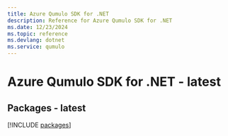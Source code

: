 ```yaml
---
title: Azure Qumulo SDK for .NET
description: Reference for Azure Qumulo SDK for .NET
ms.date: 12/23/2024
ms.topic: reference
ms.devlang: dotnet
ms.service: qumulo
---
```

# Azure Qumulo SDK for .NET - latest
## Packages - latest
[!INCLUDE [packages](qumulo-index.md)]